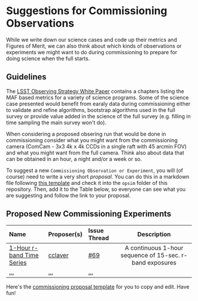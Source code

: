 # Suggestions for Commissioning Observations

While we write down our science cases and code up their metrics and
Figures of Merit, we can also think about which kinds of observations or experiments 
we might want to do during commissioning to prepare for doing science when the full
starts.

## Guidelines

The [LSST Observing Strategy White Paper](https://github.com/LSSTScienceCollaborations/ObservingStrategy/raw/master/whitepaper/LSST_Observing_Strategy_White_Paper.pdf) contains a chapters listing the MAF based metrics for a variety of science programs.  Some of the science case presented would benefit from earaly data during commissioning either to validate and refine algorithms, bootstrap algorithms used in the full survey or provide value added in the science of the full survey (e.g. filling in time sampling the main survey won't do).

When considering a proposed obsering run that would be done in commissioning consider what you might want from the commissioning camera (ComCam - 3x3 4k x 4k CCDs in a single raft with 45 arcmin FOV) and what you might want from the full camera.  Think also about data that can be obtained in an hour, a night and/or a week or so. 

To suggest a new `Commissioning Observation or Experiment`, you will (of course) need to write a very short *proposal*. You can do this in a markdown file following [this template](https://github.com/cclaver/ObservingStrategy/blob/master/commissioning/commProp_Template.md) and check it into the `opsim` folder of this repository. Then, add it to the Table below, so everyone can see what you are suggesting and follow the link to your proposal.

## Proposed New Commissioning Experiments

 **Name**              | **Proposer(s)**       | **Issue Thread**| **Description**
:----------------------|:----------------------|:----------------|:----------------:
 [1-Hour r-band Time Series](https://github.com/cclaver/ObservingStrategy/blob/master/commissioning/commProp_r-band1hourtimeSeries.md) | [cclaver](https://github.com/cclaver) | [#69](https://github.com/LSSTScienceCollaborations/ObservingStrategy/issues/69) | A continuous 1-hour sequence of 15-sec. r-band exposures
 [...](https://github.com/LSSTScienceCollaborations/ObservingStrategy/blob/issue64/opsim/) | [...](https://github.com/) | [...](https://github.com/LSSTScienceCollaborations/ObservingStrategy/issues/)


Here's the [commissioning proposal template](https://github.com/cclaver/ObservingStrategy/blob/master/commissioning/commProp_Template.md)
for you to copy and edit. Have fun!
